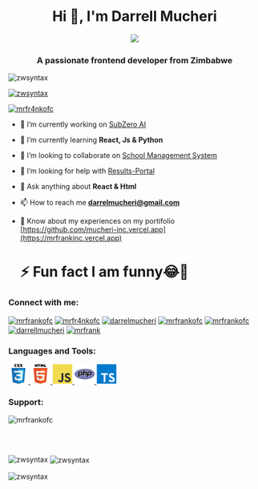 <h1 align="center">Hi 👋, I'm Darrell Mucheri </h1>
<p align="center">
  <img src="https://i.postimg.cc/zfJQ3900/headmaster1.jpg">
</p>
<h3 align="center">A passionate frontend developer from Zimbabwe</h3>

<p align="left"> <img src="https://komarev.com/ghpvc/?username=zwsyntax&label=Profile%20views&color=0e75b6&style=flat" alt="zwsyntax" /> </p>

<p align="left"> <a href="https://github.com/ryo-ma/github-profile-trophy"><img src="https://github-profile-trophy.vercel.app/?username=zwsyntax" alt="zwsyntax" /></a> </p>

<p align="left"> <a href="https://twitter.com/mrfr4nkofc" target="blank"><img src="https://img.shields.io/twitter/follow/mrfr4nkofc?logo=twitter&style=for-the-badge" alt="mrfr4nkofc" /></a> </p>

- 🔭 I’m currently working on [SubZero AI](https://github.com/ZwSyntax/Subzero-AI)
- 🌱 I’m currently learning **React, Js & Python**
- 👯 I’m looking to collaborate on [School Management System](https://github.com/ZwSyntax/School_Management_DBMS)
- 🤝 I’m looking for help with [Results-Portal](https://github.com/ZwSyntax/Results-Portal)


- 💬 Ask anything about **React & Html**



- 📫 How to reach me **darrelmucheri@gmail.com**


- 📄 Know about my experiences on my portifolio [https://github.com/mucheri-inc.vercel.app](https://mrfrankinc.vercel.app)


  # ⚡ Fun fact **I am funny😂🤙**

<h3 align="left">Connect with me:</h3>
<p align="left">
<a href="https://dev.to/mrfrankofc" target="blank"><img align="center" src="https://raw.githubusercontent.com/rahuldkjain/github-profile-readme-generator/master/src/images/icons/Social/devto.svg" alt="mrfrankofc" height="30" width="40" /></a>
<a href="https://twitter.com/mrfr4nkofc" target="blank"><img align="center" src="https://raw.githubusercontent.com/rahuldkjain/github-profile-readme-generator/master/src/images/icons/Social/twitter.svg" alt="mrfr4nkofc" height="30" width="40" /></a>
<a href="[https://linkedin.com/in/darrelmucheri](https://www.linkedin.com/in/darrell-mucheri-aa5969301?utm_source=share&utm_campaign=share_via&utm_content=profile&utm_medium=android_app)" target="blank"><img align="center" src="https://raw.githubusercontent.com/rahuldkjain/github-profile-readme-generator/master/src/images/icons/Social/linked-in-alt.svg" alt="darrelmucheri" height="30" width="40" /></a>
<a href="https://stackoverflow.com/users/mrfrankofc" target="blank"><img align="center" src="https://raw.githubusercontent.com/rahuldkjain/github-profile-readme-generator/master/src/images/icons/Social/stack-overflow.svg" alt="mrfrankofc" height="30" width="40" /></a>
<a href="https://codesandbox.com/mrfrankofc" target="blank"><img align="center" src="https://raw.githubusercontent.com/rahuldkjain/github-profile-readme-generator/master/src/images/icons/Social/codesandbox.svg" alt="mrfrankofc" height="30" width="40" /></a>
<a href="https://fb.com/darrellmucheri" target="blank"><img align="center" src="https://raw.githubusercontent.com/rahuldkjain/github-profile-readme-generator/master/src/images/icons/Social/facebook.svg" alt="darrellmucheri" height="30" width="40" /></a>
<a href="https://instagram.com/mrfrank" target="blank"><img align="center" src="https://raw.githubusercontent.com/rahuldkjain/github-profile-readme-generator/master/src/images/icons/Social/instagram.svg" alt="mrfrank" height="30" width="40" /></a>
</p>


<h3 align="left">Languages and Tools:</h3>
<p align="left"> <a href="https://www.w3schools.com/css/" target="_blank" rel="noreferrer"> <img src="https://raw.githubusercontent.com/devicons/devicon/master/icons/css3/css3-original-wordmark.svg" alt="css3" width="40" height="40"/> </a> <a href="https://www.w3.org/html/" target="_blank" rel="noreferrer"> <img src="https://raw.githubusercontent.com/devicons/devicon/master/icons/html5/html5-original-wordmark.svg" alt="html5" width="40" height="40"/> </a> <a href="https://developer.mozilla.org/en-US/docs/Web/JavaScript" target="_blank" rel="noreferrer"> <img src="https://raw.githubusercontent.com/devicons/devicon/master/icons/javascript/javascript-original.svg" alt="javascript" width="40" height="40"/> </a> <a href="https://www.php.net" target="_blank" rel="noreferrer"> <img src="https://raw.githubusercontent.com/devicons/devicon/master/icons/php/php-original.svg" alt="php" width="40" height="40"/> </a> <a href="https://www.typescriptlang.org/" target="_blank" rel="noreferrer"> <img src="https://raw.githubusercontent.com/devicons/devicon/master/icons/typescript/typescript-original.svg" alt="typescript" width="40" height="40"/> </a> </p>



<h3 align="left">Support:</h3>
<p><a href="https://www.buymeacoffee.com/mrfrankofc"> <img align="left" src="https://cdn.buymeacoffee.com/buttons/v2/default-yellow.png" height="50" width="210" alt="mrfrankofc" /></a></p></br></br>



</br><p><img align="left" src="https://github-readme-stats.vercel.app/api/top-langs?username=zwsyntax&show_icons=true&locale=en&layout=compact" alt="zwsyntax" /></p>

<p>&nbsp;<img align="center" src="https://github-readme-stats.vercel.app/api?username=zwsyntax&show_icons=true&locale=en" alt="zwsyntax" /></p>

<p><img align="center" src="https://github-readme-streak-stats.herokuapp.com/?user=zwsyntax&" alt="zwsyntax" /></p>
